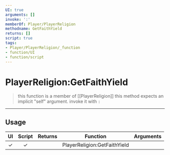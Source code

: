 ```yaml
---
UI: true
arguments: []
invoke: ':'
memberOf: Player/PlayerReligion
methodname: GetFaithYield
returns: []
script: true
tags:
- Player/PlayerReligion/_function
- function/UI
- function/script
---
```

# PlayerReligion:GetFaithYield
> this function is a member of [[PlayerReligion]]
> this method expects an implicit "self" argument. invoke it with `:`
-----
## Usage
|  UI | Script | Returns | Function | Arguments |
|:---:|:------:|-------:|:--------:|:---------|
|✓|✓||PlayerReligion:GetFaithYield||
